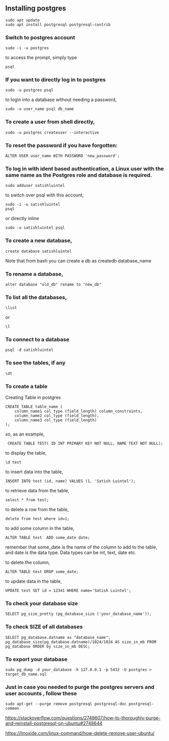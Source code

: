 ## Installing postgres

```
sudo apt update
sudo apt install postgresql postgresql-contrib
```

### Switch to postgres account

```
sudo -i -u postgres
```

to access the prompt, simply type

```
psql
```

### If you want to directly log in to postgres

```
sudo -u postgres psql
```

to login into a database without needing a password,

```
sudo -u user_name psql db_name
```

### To create a user from shell directly,

```
sudo -u postgres createuser --interactive
```

### To reset the password if you have forgotten:

```
ALTER USER user_name WITH PASSWORD 'new_password';
```

### To log in with ident based authentication, a Linux user with the same name as the Postgres role and database is required.

```
sudo adduser satishluintel
```

to switch over psql with this account,

```
sudo -i -u satishluintel
psql
```
or directly inline 
```
sudo -u satishluintel psql
```

### To create a new database,

```
create database satishluintel
```
Note that from bash you can create a db as createdb database_name

### To rename a database,

```
alter database "old_db" rename to "new_db"
``` 

### To list all the databases,

```
\list 
```
or 
```
\l
```
### To connect to a database

```
psql -d satishluintel
```

### To see the tables, if any

```
\dt
```

### To create a table

Creating Table in postgres 
```
CREATE TABLE table_name (
    column_name1 col_type (field_length) column_constraints,
    column_name2 col_type (field_length),
    column_name3 col_type (field_length)
);
```
so, as an example,

```
 CREATE TABLE TEST( ID INT PRIMARY KEY NOT NULL, NAME TEXT NOT NULL);
```

to display the table,
```
\d test
```

to insert data into the table,

```
INSERT INTO test (id, name) VALUES (1, 'Satish Luintel');

```

to retrieve data from the table,

```
select * from test;
```

to delete a row from the table,

```
delete from test where id=1;
```

to add some column in the table,

```
ALTER TABLE test  ADD some_date date;
```

remember that some_date is the name of the column to add to the table, and date is the data type. Data types can be int, text, date etc. 

to delete the column,

```
ALTER TABLE test DROP some_date;
```

to update data in the table,

```
UPDATE test SET id = 12341 WHERE name='Satish Luintel';
```

### To check your database size

```
SELECT pg_size_pretty (pg_database_size ('your_database_name'));
```

### To check SIZE of all databases
```
SELECT pg_database.datname as "database_name", pg_database_size(pg_database.datname)/1024/1024 AS size_in_mb FROM pg_database ORDER by size_in_mb DESC;
```

### To export your database 

```
sudo pg_dump -d your_database -h 127.0.0.1 -p 5432 -U postgres > target_db_name.sql
```

### Just in case you needed to purge the postgres servers and user accounts , follow these

```
sudo apt-get --purge remove postgresql postgresql-doc postgresql-common
``` 

https://stackoverflow.com/questions/2748607/how-to-thoroughly-purge-and-reinstall-postgresql-on-ubuntu#2748644

https://linoxide.com/linux-command/how-delete-remove-user-ubuntu/



